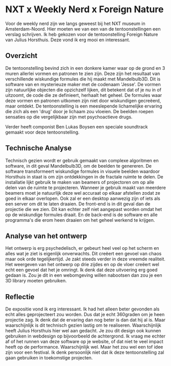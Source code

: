 # NXT x Weekly Nerd x Foreign Nature

Voor de weekly nerd zijn we langs geweest bij het NXT museum in Amsterdam-Noord. Hier moeten we van een van de tentoonstellingen een verslag schrijven. Ik heb gekozen voor de tentoonstelling Foreign Nature van Julius Horsthuis. Deze vond ik erg mooi en interessant.

## Overzicht

De tentoonstelling bevind zich in een donkere kamer waar op de grond en 3 muren allerlei vormen en patronen te zien zijn. Deze zijn het resultaat van verschillende wiskundige formules die hij maakt met Mandelbulb3D. Dit is software van en mysterieuze maker met de codenaam 'Jesse'. De vormen zijn natuurlijke objecten die opzichzelf lijken, dit betekent dat of je nu in of uitzoomt, de code die ze definieert, herhaalt het geheel. De formules waar deze vormen en patronen uitkomen zijn niet door wiskundigen gecreëerd, maar ontdekt. De tentoonstelling is een meeslepende lichamelijke ervaring die zich als een 'drug' door je lichaam zou vloeien. De beelden roepen sensaties op die vergelijkbaar zijn met psychoactieve drugs.

Verder heeft componist Ben Lukas Boysen een speciale soundtrack gemaakt voor deze tentoonstelling.

## Technische Analyse

Technisch gezien wordt er gebruik gemaakt van complexe algoritmen en software, in dit geval Mandelbulb3D, om de beelden te genereren. De software transformeert wiskundige formules in visuele beelden waardoor Horsthuis in staat is om zijn ontdekkingen in de fractale ruimte te delen. De installatie lijkt gebruik te maken van beamers of projectoren om op alle delen van de ruimte te projecteren. Wanneer je gebruik maakt van meerdere beamers moet je natuurlijk deze wel accuraat op elkaar afstellen zodat ze goed in elkaar overlopen. Ook zal er een desktop aanwezig zijn of iets als een server om dit te laten draaien. De front-end is in dit geval dan de projectie die we zien. Dit kan echter zelf niet aangepast worden omdat het op de wiskundige formules draait. En de back-end is de software en alle programma's die erom heen draaien om het geheel werkend te krijgen.

## Analyse van het ontwerp

Het ontwerp is erg psychedelisch, er gebeurt heel veel op het scherm en alles wat je ziet is eigenlijk onverwachts. Dit creëert een gevoel van chaos maar ook orde tegelijkertijd. Je zakt steeds verder in deze vreemde realiteit. Het weergeven van het ontwerp op drie zijdes en op de vloer creëert wel echt een gevoel dat het je omringt. Ik denk dat deze uitvoering erg goed gedaan is. Zou je dit in een webomgeving willen nabootsen dan zou je een 3D library moeten gebruiken.

## Reflectie

De expositie vond ik erg interessant. Ik had het alleen beter gevonden als echt alles geprojecteert zou worden. Dus dat je echt 360graden om je heen projectie zag. Ik denk dat de ervaring dan nog beter is dan dat hij al is. Maar waarschijnlijk is dit technisch gezien lastig om te realiseren. Waarschijnlijk heeft Julius Horsthuis hier wel aan gedacht. Je zou dit design ook kunnen gebruiken in webdesign op bijvoorbeeld de achtergrond. Ik vraag me echter af of het runnen van deze software op je website, of dat niet te veel impact heeft op de performance. Waarschijnlijk wel. Maar het zou wel een tof idee zijn voor een festival. Ik denk persoonlijk niet dat ik deze tentoonstelling zal gaan gebruiken in toekomstige projecten. 


